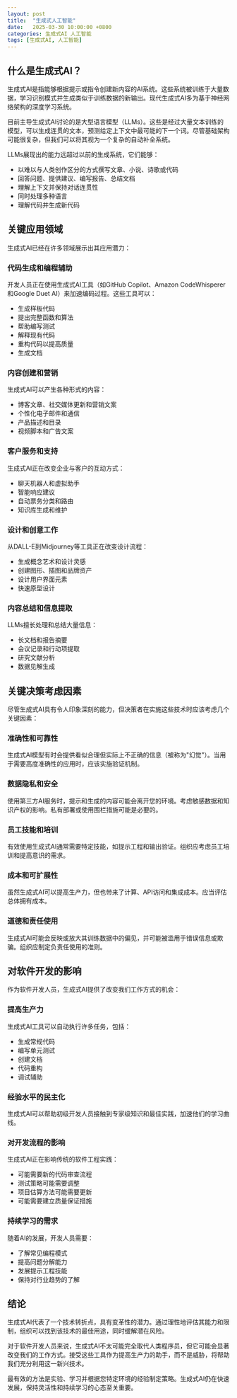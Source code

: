```yaml
---
layout: post
title:  "生成式人工智能"
date:   2025-03-30 10:00:00 +0800
categories: 生成式AI 人工智能
tags: [生成式AI, 人工智能]
---
```


## 什么是生成式AI？

生成式AI是指能够根据提示或指令创建新内容的AI系统。这些系统被训练于大量数据，学习识别模式并生成类似于训练数据的新输出。现代生成式AI多为基于神经网络架构的深度学习系统。

目前主导生成式AI讨论的是大型语言模型（LLMs）。这些是经过大量文本训练的模型，可以生成连贯的文本，预测给定上下文中最可能的下一个词。尽管基础架构可能很复杂，但我们可以将其视为一个复杂的自动补全系统。

LLMs展现出的能力远超过以前的生成系统，它们能够：
- 以难以与人类创作区分的方式撰写文章、小说、诗歌或代码
- 回答问题、提供建议、编写报告、总结文档
- 理解上下文并保持对话连贯性
- 同时处理多种语言
- 理解代码并生成新代码

## 关键应用领域

生成式AI已经在许多领域展示出其应用潜力：

### 代码生成和编程辅助

开发人员正在使用生成式AI工具（如GitHub Copilot、Amazon CodeWhisperer和Google Duet AI）来加速编码过程。这些工具可以：
- 生成样板代码
- 提出完整函数和算法
- 帮助编写测试
- 解释现有代码
- 重构代码以提高质量
- 生成文档

### 内容创建和营销

生成式AI可以产生各种形式的内容：
- 博客文章、社交媒体更新和营销文案
- 个性化电子邮件和通信
- 产品描述和目录
- 视频脚本和广告文案

### 客户服务和支持

生成式AI正在改变企业与客户的互动方式：
- 聊天机器人和虚拟助手
- 智能响应建议
- 自动票务分类和路由
- 知识库生成和维护

### 设计和创意工作

从DALL-E到Midjourney等工具正在改变设计流程：
- 生成概念艺术和设计灵感
- 创建图形、插图和品牌资产
- 设计用户界面元素
- 快速原型设计

### 内容总结和信息提取

LLMs擅长处理和总结大量信息：
- 长文档和报告摘要
- 会议记录和行动项提取
- 研究文献分析
- 数据见解生成

## 关键决策考虑因素

尽管生成式AI具有令人印象深刻的能力，但决策者在实施这些技术时应该考虑几个关键因素：

### 准确性和可靠性

生成式AI模型有时会提供看似合理但实际上不正确的信息（被称为"幻觉"）。当用于需要高度准确性的应用时，应该实施验证机制。

### 数据隐私和安全

使用第三方AI服务时，提示和生成的内容可能会离开您的环境。考虑敏感数据和知识产权的影响。私有部署或使用围栏措施可能是必要的。

### 员工技能和培训

有效使用生成式AI通常需要特定技能，如提示工程和输出验证。组织应考虑员工培训和提高意识的需求。

### 成本和可扩展性

虽然生成式AI可以提高生产力，但也带来了计算、API访问和集成成本。应当评估总体拥有成本。

### 道德和责任使用

生成式AI可能会反映或放大其训练数据中的偏见，并可能被滥用于错误信息或欺骗。组织应制定负责任使用的准则。

## 对软件开发的影响

作为软件开发人员，生成式AI提供了改变我们工作方式的机会：

### 提高生产力

生成式AI工具可以自动执行许多任务，包括：
- 生成常规代码
- 编写单元测试
- 创建文档
- 代码重构
- 调试辅助

### 经验水平的民主化

生成式AI可以帮助初级开发人员接触到专家级知识和最佳实践，加速他们的学习曲线。

### 对开发流程的影响

生成式AI正在影响传统的软件工程实践：
- 可能需要新的代码审查流程
- 测试策略可能需要调整
- 项目估算方法可能需要更新
- 可能需要建立质量保证措施

### 持续学习的需求

随着AI的发展，开发人员需要：
- 了解常见编程模式
- 提高问题分解能力
- 发展提示工程技能
- 保持对行业趋势的了解

## 结论

生成式AI代表了一个技术转折点，具有变革性的潜力。通过理性地评估其能力和限制，组织可以找到该技术的最佳用途，同时缓解潜在风险。

对于软件开发人员来说，生成式AI不太可能完全取代人类程序员，但它可能会显著改变我们的工作方式。接受这些工具作为提高生产力的助手，而不是威胁，将帮助我们充分利用这一新兴技术。

最有效的方法是实验、学习并根据您特定环境的经验制定策略。生成式AI仍在快速发展，保持灵活性和持续学习的心态至关重要。
